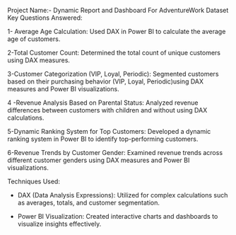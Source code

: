Project Name:- Dynamic Report and Dashboard For AdventureWork Dataset
Key Questions Answered:

1- Average Age Calculation:
	Used DAX in Power BI to calculate the average age of customers.

2-Total Customer Count:
	Determined the total count of unique customers using DAX measures.

3-Customer Categorization (VIP, Loyal, Periodic):
 	Segmented customers based on their purchasing behavior (VIP, Loyal, Periodic)using DAX measures and Power BI visualizations.

4 -Revenue Analysis Based on Parental Status:
	Analyzed revenue differences between customers with children and without using DAX calculations.

5-Dynamic Ranking System for Top Customers:
	Developed a dynamic ranking system in Power BI to identify top-performing customers.

6-Revenue Trends by Customer Gender:
	Examined revenue trends across different customer genders using DAX measures and Power BI visualizations.

Techniques Used:

 * DAX (Data Analysis Expressions):
Utilized for complex calculations such as averages, totals, and customer segmentation.

* Power BI Visualization:
Created interactive charts and dashboards to visualize insights effectively.
